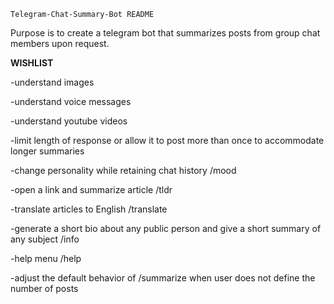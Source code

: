     Telegram-Chat-Summary-Bot README

Purpose is to create a telegram bot that summarizes posts from group chat members upon request.

**WISHLIST**

-understand images

-understand voice messages

-understand youtube videos

-limit length of response or allow it to post more than once to accommodate longer summaries

-change personality while retaining chat history /mood

-open a link and summarize article /tldr

-translate articles to English /translate

-generate a short bio about any public person and give a short summary of any subject /info

-help menu /help

-adjust the default behavior of /summarize when user does not define the number of posts
